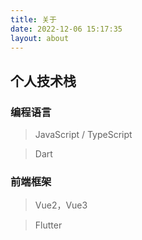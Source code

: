 ```yaml
---
title: 关于
date: 2022-12-06 15:17:35
layout: about
---
```


## 个人技术栈

### 编程语言

> JavaScript / TypeScript

> Dart

### 前端框架

> Vue2，Vue3

> Flutter
